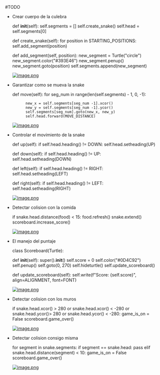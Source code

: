 #TODO
- Crear cuerpo de la culebra 

    def __init__(self):
        self.segments = []
        self.create_snake()
        self.head = self.segments[0]

    def create_snake(self):
        for position in STARTING_POSITIONS:
            self.add_segment(position)  

    def add_segment(self, position):
        new_segment = Turtle("circle")
        new_segment.color("#393E46")
        new_segment.penup()
        new_segment.goto(position)
        self.segments.append(new_segment)
    
    [![image.png](https://i.postimg.cc/13yDK9y4/image.png)](https://postimg.cc/8jnFpgJV)

- Garantizar como se mueva la snake

    def move(self):
        for seg_num in range(len(self.segments) - 1, 0, -1):

            new_x = self.segments[seg_num -1].xcor()
            new_y = self.segments[seg_num -1].ycor()
            self.segments[seg_num].goto(new_x, new_y)
            self.head.forward(MOVE_DISTANCE)

    [![image.png](https://i.postimg.cc/D0ZwzMhv/image.png)](https://postimg.cc/dkbYHnDp)

- Controlar el movimiento de la snake 

    def up(self):
        if self.head.heading() != DOWN:
            self.head.setheading(UP)

    def down(self):
        if self.head.heading() != UP:
            self.head.setheading(DOWN)

    def left(self):
        if self.head.heading() != RIGHT:
            self.head.setheading(LEFT)

    def right(self):
        if self.head.heading() != LEFT:
            self.head.setheading(RIGHT)
        
    [![image.png](https://i.postimg.cc/j2mnYbf0/image.png)](https://postimg.cc/CnCxb9Jm)

- Detectar colision con la comida

    if snake.head.distance(food) < 15:
        food.refresh()
        snake.extend()
        scoreboard.increase_score()

    [![image.png](https://i.postimg.cc/dVKgmNH4/image.png)](https://postimg.cc/0bct9nqw)

- El manejo del puntaje 

    class Scoreboard(Turtle):

    def __init__(self):
        super().__init__()
        self.score = 0
        self.color("#0D4C92")
        self.penup()
        self.goto(0, 270)
        self.hideturtle()
        self.update_scoreboard()

    def update_scoreboard(self):
        self.write(f"Score: {self.score}", align=ALIGNMENT, font=FONT)


    [![image.png](https://i.postimg.cc/dVKgmNH4/image.png)](https://postimg.cc/0bct9nqw)

- Detectar colision con los muros 

    if snake.head.xcor() > 280 or snake.head.xcor() < -280 or snake.head.ycor()> 280 or snake.head.ycor() < -280:
        game_is_on = False
        scoreboard.game_over()

    [![image.png](https://i.postimg.cc/tT1rHFvs/image.png)](https://postimg.cc/Fd4byk4v)

- Detectar colision consigo misma 

    for segment in snake.segments:
        if segment == snake.head:
            pass
        elif snake.head.distance(segment) < 10:
            game_is_on = False
            scoreboard.game_over()

    [![image.png](https://i.postimg.cc/dVKgmNH4/image.png)](https://postimg.cc/0bct9nqw)


